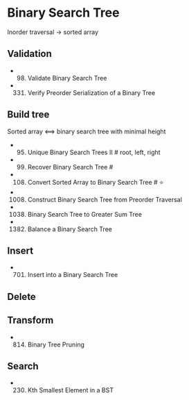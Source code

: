 # Binary Search Tree
Inorder traversal -> sorted array


## Validation
- 98. Validate Binary Search Tree      
- 331. Verify Preorder Serialization of a Binary Tree
 

## Build tree
Sorted array <==> binary search tree with minimal height

- 95. Unique Binary Search Trees II             # root, left, right
- 99. Recover Binary Search Tree                # 
- 108. Convert Sorted Array to Binary Search Tree            # ⭐️ 
- 1008. Construct Binary Search Tree from Preorder Traversal
- 1038. Binary Search Tree to Greater Sum Tree
- 1382. Balance a Binary Search Tree


## Insert
- 701. Insert into a Binary Search Tree

## Delete


## Transform
- 814. Binary Tree Pruning


## Search
- 230. Kth Smallest Element in a BST